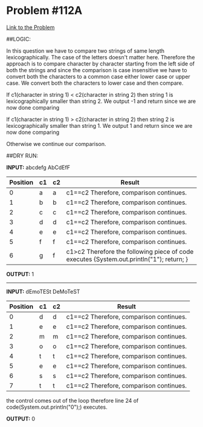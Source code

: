 # Problem #112A

[Link to the Problem](https://codeforces.com/problemset/problem/112/A)

##LOGIC:

In this question we have to compare two strings of same length lexicographically.
The case of the letters doesn't matter here.
Therefore the approach is to compare character by character starting from the left side of both the strings
and since the comparison is case insensitive we have to convert both the characters to a common case either lower case or upper case.
We convert both the characters to lower case and then compare.

If c1(character in string 1) < c2(character in string 2) then string 1 is lexicographically smaller than string 2.
We output -1 and return since we are now done comparing

If c1(character in string 1) > c2(character in string 2) then string 2 is lexicographically smaller than string 1.
We output 1 and return since we are now done comparing

Otherwise we continue our comparison.

##DRY RUN:

**INPUT:**
abcdefg
AbCdEfF

| Position | c1 | c2 | Result                                                                                   |
|----------|----|----|------------------------------------------------------------------------------------------|
| 0        | a  | a  | c1==c2  Therefore, comparison continues.                                                 |
| 1        | b  | b  | c1==c2  Therefore, comparison continues.                                                 |
| 2        | c  | c  | c1==c2  Therefore, comparison continues.                                                 |
| 3        | d  | d  | c1==c2  Therefore, comparison continues.                                                 |
| 4        | e  | e  | c1==c2  Therefore, comparison continues.                                                 |
| 5        | f  | f  | c1==c2  Therefore, comparison continues.                                                 |
| 6        | g  | f  | c1>c2 Therefore the following piece of code executes {System.out.println("1"); return; } |

**OUTPUT:**
1

------------------------------------------------------------------------------------------------------------------------------

**INPUT:**
dEmoTESt
DeMoTeST

| Position | c1 | c2 | Result                                   |
|----------|----|----|------------------------------------------|
| 0        | d  | d  | c1==c2  Therefore, comparison continues. |
| 1        | e  | e  | c1==c2  Therefore, comparison continues. |
| 2        | m  | m  | c1==c2  Therefore, comparison continues. |
| 3        | o  | o  | c1==c2  Therefore, comparison continues. |
| 4        | t  | t  | c1==c2  Therefore, comparison continues. |
| 5        | e  | e  | c1==c2  Therefore, comparison continues. |
| 6        | s  | s  | c1==c2  Therefore, comparison continues. |
| 7        | t  | t  | c1==c2  Therefore, comparison continues. |

the control comes out of the loop therefore line 24 of code(System.out.println("0");) executes. 

**OUTPUT:**
0

